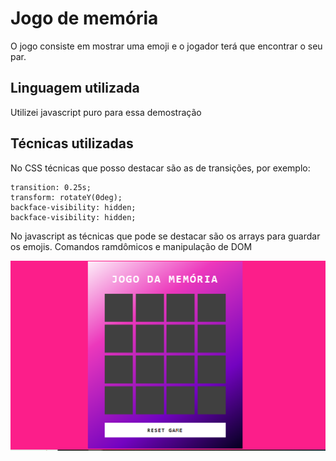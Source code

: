# Jogo de memória
O jogo consiste em mostrar uma emoji e o jogador terá que encontrar o seu par.

## Linguagem utilizada
Utilizei javascript puro para essa demostração

## Técnicas utilizadas
No CSS técnicas que posso destacar são as de transições, por exemplo:
```
transition: 0.25s;
transform: rotateY(0deg);
backface-visibility: hidden;
backface-visibility: hidden;
```

No javascript as técnicas que pode se destacar são os arrays para guardar os emojis.
Comandos ramdômicos e manipulação de DOM

<img src="./assets/jogo-memoria.PNG" alt="Jogo de Memória"/>